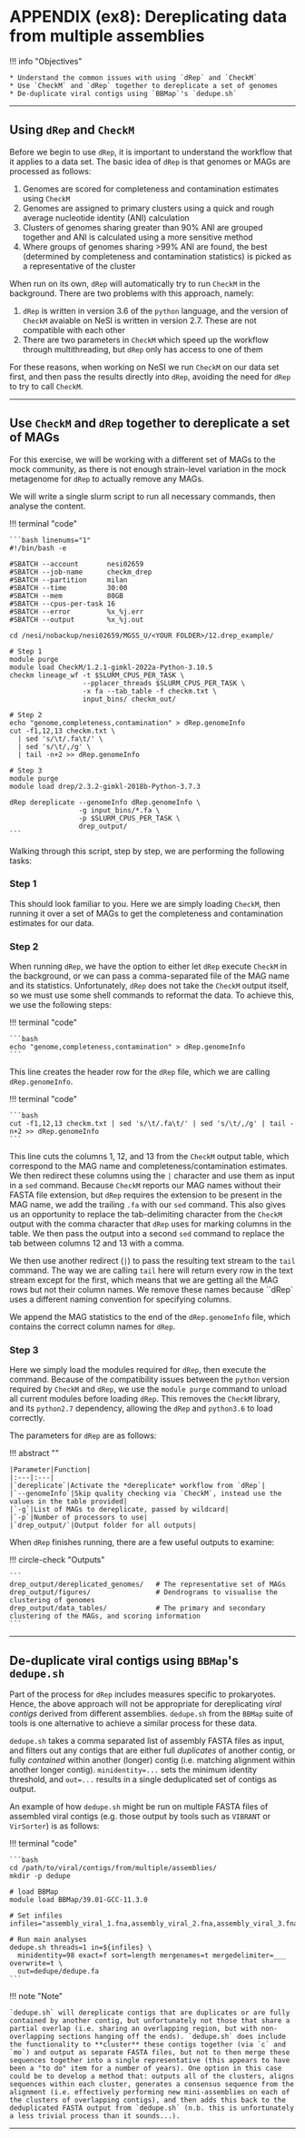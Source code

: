 # APPENDIX (ex8): Dereplicating data from multiple assemblies

!!! info "Objectives"

    * Understand the common issues with using `dRep` and `CheckM`
    * Use `CheckM` and `dRep` together to dereplicate a set of genomes
    * De-duplicate viral contigs using `BBMap`'s `dedupe.sh`

---

## Using `dRep` and `CheckM`

Before we begin to use `dRep`, it is important to understand the workflow that it applies to a data set. The basic idea of `dRep` is that genomes or MAGs are processed as follows:

1. Genomes are scored for completeness and contamination estimates using `CheckM`
1. Genomes are assigned to primary clusters using a quick and rough average nucleotide identity (ANI) calculation
1. Clusters of genomes sharing greater than 90% ANI are grouped together and ANI is calculated using a more sensitive method
1. Where groups of genomes sharing >99% ANI are found, the best (determined by completeness and contamination statistics) is picked as a representative of the cluster

When run on its own, `dRep` will automatically try to run `CheckM` in the background. There are two problems with this approach, namely:

1. `dRep` is written in version 3.6 of the `python` language, and the version of `CheckM` avaiable on NeSI is written in version 2.7. These are not compatible with each other
1. There are two parameters in `CheckM` which speed up the workflow through multithreading, but `dRep` only has access to one of them

For these reasons, when working on NeSI we run `CheckM` on our data set first, and then pass the results directly into `dRep`, avoiding the need for `dRep` to try to call `CheckM`.

---

## Use `CheckM` and `dRep` together to dereplicate a set of MAGs

For this exercise, we will be working with a different set of MAGs to the mock community, as there is not enough strain-level variation in the mock metagenome for `dRep` to actually remove any MAGs.

We will write a single slurm script to run all necessary commands, then analyse the content.

!!! terminal "code"

    ```bash linenums="1"
    #!/bin/bash -e

    #SBATCH --account       nesi02659
    #SBATCH --job-name      checkm_drep
    #SBATCH --partition     milan
    #SBATCH --time          30:00
    #SBATCH --mem           80GB
    #SBATCH --cpus-per-task 16
    #SBATCH --error         %x_%j.err
    #SBATCH --output        %x_%j.out

    cd /nesi/nobackup/nesi02659/MGSS_U/<YOUR FOLDER>/12.drep_example/

    # Step 1
    module purge
    module load CheckM/1.2.1-gimkl-2022a-Python-3.10.5
    checkm lineage_wf -t $SLURM_CPUS_PER_TASK \
                      --pplacer_threads $SLURM_CPUS_PER_TASK \
                      -x fa --tab_table -f checkm.txt \
                      input_bins/ checkm_out/

    # Step 2
    echo "genome,completeness,contamination" > dRep.genomeInfo
    cut -f1,12,13 checkm.txt \
      | sed 's/\t/.fa\t/' \
      | sed 's/\t/,/g' \
      | tail -n+2 >> dRep.genomeInfo

    # Step 3
    module purge
    module load drep/2.3.2-gimkl-2018b-Python-3.7.3

    dRep dereplicate --genomeInfo dRep.genomeInfo \
                     -g input_bins/*.fa \
                     -p $SLURM_CPUS_PER_TASK \
                     drep_output/
    ```

Walking through this script, step by step, we are performing the following tasks:

### Step 1

This should look familiar to you. Here we are simply loading `CheckM`, then running it over a set of MAGs to get the completeness and contamination estimates for our data.

### Step 2

When running `dRep`, we have the option to either let `dRep` execute `CheckM` in the background, or we can pass a comma-separated file of the MAG name and its statistics. Unfortunately, `dRep` does not take the `CheckM` output itself, so we must use some shell commands to reformat the data. To achieve this, we use the following steps:

!!! terminal "code"

    ```bash
    echo "genome,completeness,contamination" > dRep.genomeInfo
    ```

This line creates the header row for the `dRep` file, which we are calling `dRep.genomeInfo`.

!!! terminal "code"

    ```bash
    cut -f1,12,13 checkm.txt | sed 's/\t/.fa\t/' | sed 's/\t/,/g' | tail -n+2 >> dRep.genomeInfo
    ```

This line cuts the columns 1, 12, and 13 from the `CheckM` output table, which correspond to the MAG name and completeness/contamination estimates. We then redirect these columns using the `|` character and use them as input in a `sed` command. Because `CheckM` reports our MAG names without their FASTA file extension, but `dRep` requires the extension to be present in the MAG name, we add the trailing `.fa` with our `sed` command. This also gives us an opportunity to replace the tab-delimiting character from the `CheckM` output with the comma character that `dRep` uses for marking columns in the table. We then pass the output into a second `sed` command to replace the tab between columns 12 and 13 with a comma.

We then use another redirect (`|`) to pass the resulting text stream to the `tail` command. The way we are calling `tail` here will return every row in the text stream except for the first, which means that we are getting all the MAG rows but not their column names. We remove these names because ``dRep` uses a different naming convention for specifying columns.

We append the MAG statistics to the end of the `dRep.genomeInfo` file, which contains the correct column names for `dRep`.

### Step 3

Here we simply load the modules required for `dRep`, then execute the command. Because of the compatibility issues between the `python` version required by `CheckM` and `dRep`, we use the `module purge` command to unload all current modules before loading `dRep`. This removes the `CheckM` library, and its `python2.7` dependency, allowing the `dRep` and `python3.6` to load correctly.

The parameters for `dRep` are as follows:

!!! abstract ""

    |Parameter|Function|
    |:---|:---|
    |`dereplicate`|Activate the *dereplicate* workflow from `dRep`|
    |`--genomeInfo`|Skip quality checking via `CheckM`, instead use the values in the table provided|
    |`-g`|List of MAGs to dereplicate, passed by wildcard|
    |`-p`|Number of processors to use|
    |`drep_output/`|Output folder for all outputs|

When `dRep` finishes running, there are a few useful outputs to examine:

!!! circle-check "Outputs"

    ```
    drep_output/dereplicated_genomes/   # The representative set of MAGs
    drep_output/figures/                # Dendrograms to visualise the clustering of genomes
    drep_output/data_tables/            # The primary and secondary clustering of the MAGs, and scoring information
    ```

---

## De-duplicate viral contigs using `BBMap`'s `dedupe.sh`

Part of the process for `dRep` includes measures specific to prokaryotes. Hence, the above approach will not be appropriate for dereplicating *viral contigs* derived from different assemblies. `dedupe.sh` from the `BBMap` suite of tools is one alternative to achieve a similar process for these data.

`dedupe.sh` takes a comma separated list of assembly FASTA files as input, and filters out any contigs that are either full *duplicates* of another contig, or fully *contained* within another (longer) contig (i.e. matching alignment within another longer contig). `minidentity=...` sets the minimum identity threshold, and `out=...` results in a single deduplicated set of contigs as output.

An example of how `dedupe.sh` might be run on multiple FASTA files of assembled viral contigs (e.g. those output by tools such as `VIBRANT` or `VirSorter`) is as follows:

!!! terminal "code"

    ```bash
    cd /path/to/viral/contigs/from/multiple/assemblies/
    mkdir -p dedupe
    
    # load BBMap
    module load BBMap/39.01-GCC-11.3.0
    
    # Set infiles
    infiles="assembly_viral_1.fna,assembly_viral_2.fna,assembly_viral_3.fna,assembly_viral_4.fna"
    
    # Run main analyses 
    dedupe.sh threads=1 in=${infiles} \
      minidentity=98 exact=f sort=length mergenames=t mergedelimiter=___ overwrite=t \
      out=dedupe/dedupe.fa
    ```

!!! note "Note"

    `dedupe.sh` will dereplicate contigs that are duplicates or are fully contained by another contig, but unfortunately not those that share a partial overlap (i.e. sharing an overlapping region, but with non-overlapping sections hanging off the ends). `dedupe.sh` does include the functionality to **cluster** these contigs together (via `c` and `mo`) and output as separate FASTA files, but not to then merge these sequences together into a single representative (this appears to have been a "to do" item for a number of years). One option in this case could be to develop a method that: outputs all of the clusters, aligns sequences within each cluster, generates a consensus sequence from the alignment (i.e. effectively performing new mini-assemblies on each of the clusters of overlapping contigs), and then adds this back to the deduplicated FASTA output from `dedupe.sh` (n.b. this is unfortunately a less trivial process than it sounds...).

---
